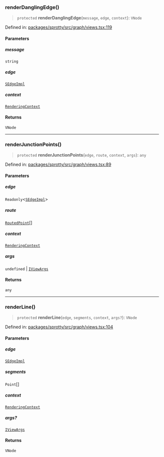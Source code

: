 
### renderDanglingEdge()

> `protected` **renderDanglingEdge**(`message`, `edge`, `context`): `VNode`

Defined in: [packages/sprotty/src/graph/views.tsx:119](https://github.com/eclipse-sprotty/sprotty/blob/f9b2433481cc27a1ac0c92d525a92039ae7f6c76/packages/sprotty/src/graph/views.tsx#L119)

#### Parameters

##### message

`string`

##### edge

[`SEdgeImpl`](../Class.SEdgeImpl)

##### context

[`RenderingContext`](../Interface.RenderingContext)

#### Returns

`VNode`

***

### renderJunctionPoints()

> `protected` **renderJunctionPoints**(`edge`, `route`, `context`, `args`): `any`

Defined in: [packages/sprotty/src/graph/views.tsx:89](https://github.com/eclipse-sprotty/sprotty/blob/f9b2433481cc27a1ac0c92d525a92039ae7f6c76/packages/sprotty/src/graph/views.tsx#L89)

#### Parameters

##### edge

`Readonly`\<[`SEdgeImpl`](../Class.SEdgeImpl)\>

##### route

[`RoutedPoint`](../Interface.RoutedPoint)[]

##### context

[`RenderingContext`](../Interface.RenderingContext)

##### args

`undefined` | [`IViewArgs`](../Interface.IViewArgs)

#### Returns

`any`

***

### renderLine()

> `protected` **renderLine**(`edge`, `segments`, `context`, `args?`): `VNode`

Defined in: [packages/sprotty/src/graph/views.tsx:104](https://github.com/eclipse-sprotty/sprotty/blob/f9b2433481cc27a1ac0c92d525a92039ae7f6c76/packages/sprotty/src/graph/views.tsx#L104)

#### Parameters

##### edge

[`SEdgeImpl`](../Class.SEdgeImpl)

##### segments

`Point`[]

##### context

[`RenderingContext`](../Interface.RenderingContext)

##### args?

[`IViewArgs`](../Interface.IViewArgs)

#### Returns

`VNode`
